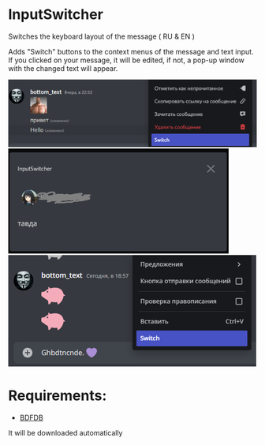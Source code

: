 # InputSwitcher
Switches the keyboard layout of the message ( RU & EN ) 

Adds "Switch" buttons to the context menus of the message and text input. If you clicked on your message, it will be edited, if not, a pop-up window with the changed text will appear.


![Image](./res/screenshot.png)
![Image1](./res/screenshot1.png)
![Image2](./res/screenshot2.png)


# Requirements: 
- [BDFDB](https://mwittrien.github.io/downloader/?library)


It will be downloaded automatically
